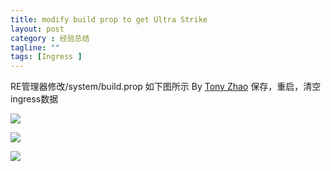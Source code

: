 ```yaml
---
title: modify build prop to get Ultra Strike
layout: post
category : 经验总结
tagline: ""
tags: [Ingress ]
---
```



RE管理器修改/system/build.prop
如下图所示 By [Tony Zhao](https://plus.google.com/u/0/104110374793724583010/posts/KJVTkV7ePCk)
保存，重启，清空ingress数据

![](https://lh4.googleusercontent.com/-b7TdrLOev_4/UhbqxnchoBI/AAAAAAAAJjQ/5ht9PomIV-k/w351-h585-no/22+-+3)

![](https://lh4.googleusercontent.com/-FF4runxFvGA/UhbqxmUFnUI/AAAAAAAAJjA/W6tzn3k_Hp0/w351-h585-no/22+-+1)

![](https://lh3.googleusercontent.com/-dttHQTiVOvg/UhbqxvLwUbI/AAAAAAAAJjI/XKHk_mHaQAs/w351-h585-no/22+-+2)

